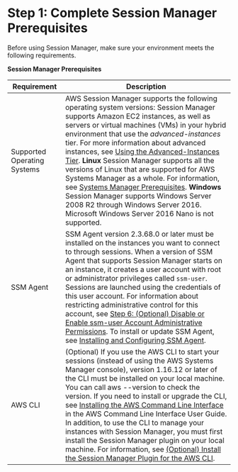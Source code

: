 # Step 1: Complete Session Manager Prerequisites<a name="session-manager-prerequisites"></a>

Before using Session Manager, make sure your environment meets the following requirements\.


**Session Manager Prerequisites**  

| Requirement | Description | 
| --- | --- | 
|  Supported Operating Systems  |  AWS Session Manager supports the following operating system versions:  Session Manager supports Amazon EC2 instances, as well as servers or virtual machines \(VMs\) in your hybrid environment that use the *advanced\-instances* tier\. For more information about advanced instances, see [Using the Advanced\-Instances Tier](systems-manager-managedinstances-advanced.md)\.  **Linux** Session Manager supports all the versions of Linux that are supported for AWS Systems Manager as a whole\. For information, see [Systems Manager Prerequisites](systems-manager-prereqs.md)\. **Windows** Session Manager supports Windows Server 2008 R2 through Windows Server 2016\.  Microsoft Windows Server 2016 Nano is not supported\.    | 
|  SSM Agent  |  SSM Agent version 2\.3\.68\.0 or later must be installed on the instances you want to connect to through sessions\.  When a version of SSM Agent that supports Session Manager starts on an instance, it creates a user account with root or administrator privileges called `ssm-user`\. Sessions are launched using the credentials of this user account\. For information about restricting administrative control for this account, see [Step 6: \(Optional\) Disable or Enable ssm\-user Account Administrative Permissions](session-manager-getting-started-ssm-user-permissions.md)\.  To install or update SSM Agent, see [Installing and Configuring SSM Agent](ssm-agent.md)\.  | 
|  AWS CLI  |  \(Optional\) If you use the AWS CLI to start your sessions \(instead of using the AWS Systems Manager console\), version 1\.16\.12 or later of the CLI must be installed on your local machine\. You can call aws \-\-version to check the version\. If you need to install or upgrade the CLI, see [Installing the AWS Command Line Interface](https://docs.aws.amazon.com/cli/latest/userguide/installing.html) in the AWS Command Line Interface User Guide\. In addition, to use the CLI to manage your instances with Session Manager, you must first install the Session Manager plugin on your local machine\. For information, see [\(Optional\) Install the Session Manager Plugin for the AWS CLI](session-manager-working-with-install-plugin.md)\.  | 